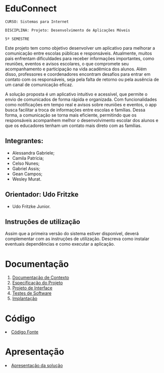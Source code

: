 # EduConnect

`CURSO: Sistemas para Internet`

`DISCIPLINA: Projeto: Desenvolvimento de Aplicações Móveis`

`5º SEMESTRE`

Este projeto tem como objetivo desenvolver um aplicativo para melhorar a comunicação entre escolas públicas e responsáveis. Atualmente, muitos pais enfrentam dificuldades para receber informações importantes, como reuniões, eventos e avisos escolares, o que compromete seu acompanhamento e participação na vida acadêmica dos alunos. Além disso, professores e coordenadores encontram desafios para entrar em contato com os responsáveis, seja pela falta de retorno ou pela ausência de um canal de comunicação eficaz.

A solução proposta é um aplicativo intuitivo e acessível, que permite o envio de comunicados de forma rápida e organizada. Com funcionalidades como notificações em tempo real e avisos sobre reuniões e eventos, o app busca facilitar a troca de informações entre escolas e famílias. Dessa forma, a comunicação se torna mais eficiente, permitindo que os responsáveis acompanhem melhor o desenvolvimento escolar dos alunos e que os educadores tenham um contato mais direto com as famílias.

## Integrantes:

* Alessandra Gabriele;
* Camila Patrícia;
* Celso Nunes;
* Gabriel Assis;
* Gean Campos;
* Wesley Murat.

## Orientador: Udo Fritzke

* Udo Fritzke Junior.

## Instruções de utilização

Assim que a primeira versão do sistema estiver disponível, deverá complementar com as instruções de utilização. Descreva como instalar eventuais dependências e como executar a aplicação.

# Documentação

<ol>
<li><a href="docs/01-Documentação de Contexto.md"> Documentação de Contexto</a></li>
<li><a href="docs/02-Especificação do Projeto.md"> Especificação do Projeto</a></li>
<li><a href="docs/03-Projeto de Interface.md"> Projeto de Interface</a></li>
<li><a href="docs/04-Testes de Software.md"> Testes de Software</a></li>
<li><a href="docs/05-Implantação.md"> Implantação</a></li>
</ol>

# Código

<li><a href="src/README.md"> Código Fonte</a></li>

# Apresentação

<li><a href="presentation/README.md"> Apresentação da solução</a></li>

